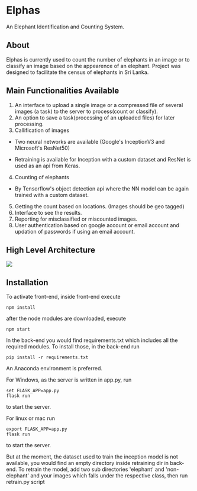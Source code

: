 # Elphas
An Elephant Identification and Counting System.

## About
Elphas is currently used to count the number of elephants in an image or to classify an image based on the appearence of an elephant. Project was designed to facilitate the census of elephants in Sri Lanka. 

## Main Functionalities Available
1. An interface to upload a single image or a compressed file of several images (a task) to the server to process(count or classify).
2. An option to save a task(processing of an uploaded files) for later processing.
3. Callification of images
+ Two neural networks are available (Google's InceptionV3 and Microsoft's ResNet50)
* Retraining is available for Inception with a custom dataset and ResNet is used as an api from Keras.
4. Counting of elephants
* By Tensorflow's object detection api where the NN model can be again trained with a custom dataset.
5. Getting the count based on locations. (Images should be geo tagged)
6. Interface to see the results.
7. Reporting for misclassified or miscounted images.
8. User authentication based on google account or email account and updation of passwords if using an email account. 

## High Level Architecture
![](https://lh3.googleusercontent.com/-63RMjBi6F8wc-7DEH7Xe67JDYeV39k6wU-2DHYgk-5U1A5eXgbpYRNpUkUaV5mYQyc3r8Yklf-iOipGQ3vLy4Vy7bw5cDTJ8Rr52WQI3rcH_x7TAL4y2Q0r7935-IfoWHOUXdRAwXYoRCSocSZr2sCgI41YJ7ma2h8G9SNSv8lYH_svdIQ2qBjAXcLfOH20z-RgPNoDEauREkXoP3ZpKSe0Wyd_Oon6Bm6UYAk9LZK49LDYqJZMXogRmVH2FXTW2gGFBgdFw0DmSkhB6bTT4NUFVcJAQNPqyDHERhwCvZfgeDptcBBpl4CVNba9UzZAnLGKhtXRVHBPc_te3Gz5Cm8ZJpn0TWAu7c0f_vj2tt81M1MyxLI6H-01DQdY-4Ad1gkBumFrFuqvUqj3D5SZI0Z2qdjC27aOER464-FES2SLvH0X4c7kF9zS8XWePKw12gmGtStcLEYwPgUOqrozmAnfg9I6zxfSc7khyfvmbd2gSo9PGUsbZtx-1AZx6ColIugY-OHz0As2aNad9xTOgB3wnRW50l6OaPZ_tZc1s_j9dm6ud6ue0UoegIh9GjbYV6WEXKuaI0NDiebVwCSzlZvFx98xDRJU6dFCiLVS2eFnJEGQVn9agZNo3UBw-uw=w2650-h1596-no) 

## Installation
To activate front-end, inside front-end execute
```
npm install
```
after the node modules are downloaded, execute
```
npm start
```

In the back-end you would find requirements.txt which includes all the required modules. To install those, in the back-end run
```
pip install -r requirements.txt
```
An Anaconda environment is preferred.

For Windows, as the server is written in app.py, run
```
set FLASK_APP=app.py
flask run
```
to start the server.

For linux or mac run
```
export FLASK_APP=app.py
flask run
```
to start the server. 

But at the moment, the dataset used to train the inception model is not available, you would find an empty directory inside retraining dir in back-end. To retrain the model, add two sub directories 'elephant' and 'non-elephant' and your images which falls under the respective class, then run retrain.py script 


